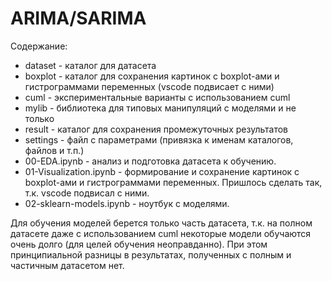 # ARIMA/SARIMA

Содержание:
  * dataset - каталог для датасета
  * boxplot - каталог для сохранения картинок с boxplot-ами и гистрограммами переменных (vscode подвисает с ними)
  * cuml - экспериментальные варианты с использованием cuml
  * mylib - библиотека для типовых манипуляций с моделями и не только  
  * result - каталог для сохранения промежуточных результатов
  * settings - файл с параметрами (привязка к именам каталогов, файлов и т.п.)
  * 00-EDA.ipynb - анализ и подготовка датасета к обучению.
  * 01-Visualization.ipynb - формирование и сохранение картинок с boxplot-ами и гистрограммами переменных. Пришлось сделать так, т.к. vscode подвисал с ними.
  * 02-sklearn-models.ipynb - ноутбук с моделями.


  Для обучения моделей берется только часть датасета, т.к. на полном датасете даже с использованием cuml некоторые модели обучаются очень долго (для целей обучения неоправданно). При этом принципиальной разницы в результатах, полученных с полным и частичным датасетом нет.
  